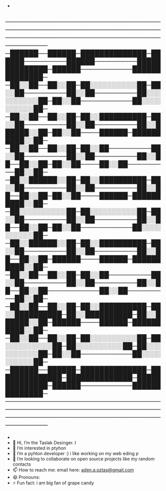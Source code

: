 -
────────────────────────────────────────────────────────────────────────────────────────────────────────────
─██████──██████─██████████████─██████─────────██████─────────██████████████─██████───────────██████████████─
─██░░██──██░░██─██░░░░░░░░░░██─██░░██─────────██░░██─────────██░░░░░░░░░░██─██░░██───────────██░░░░░░░░░░██─
─██░░██──██░░██─██░░██████████─██░░██─────────██░░██─────────██░░██████░░██─██░░██────██████─██████████░░██─
─██░░██──██░░██─██░░██─────────██░░██─────────██░░██─────────██░░██──██░░██─██░░██────██░░██─────────██░░██─
─██░░██████░░██─██░░██████████─██░░██─────────██░░██─────────██░░██──██░░██─██░░██────██████─██████████░░██─
─██░░░░░░░░░░██─██░░░░░░░░░░██─██░░██─────────██░░██─────────██░░██──██░░██─██░░██───────────██░░░░░░░░░░██─
─██░░██████░░██─██░░██████████─██░░██─────────██░░██─────────██░░██──██░░██─██████────██████─██████████░░██─
─██░░██──██░░██─██░░██─────────██░░██─────────██░░██─────────██░░██──██░░██───────────██░░██─────────██░░██─
─██░░██──██░░██─██░░██████████─██░░██████████─██░░██████████─██░░██████░░██─██████────██████─██████████░░██─
─██░░██──██░░██─██░░░░░░░░░░██─██░░░░░░░░░░██─██░░░░░░░░░░██─██░░░░░░░░░░██─██░░██───────────██░░░░░░░░░░██─
─██████──██████─██████████████─██████████████─██████████████─██████████████─██████───────────██████████████─
────────────────────────────────────────────────────────────────────────────────────────────────────────────
-
-
- 👋 Hi, I’m the Taslak Desinger. I 
- 👀 I’m interested in ptyhon
- 🌱 I’m a pyhton developer :) i like working on my web eding p
- 💞️ I’m looking to collaborate on open source projects like my random contacts
- 📫 How to reach me:  email here: aden.a.oztas@gmail.com
- 😄 Pronouns: 
- ⚡ Fun fact: i am big fan of grape candy

<!---
adenisthebestaslan/adenisthebestaslan is a ✨ special ✨ repository because its `README.md` (this file) appears on your GitHub profile.
You can click the Preview link to take a look at your changes.
--->
